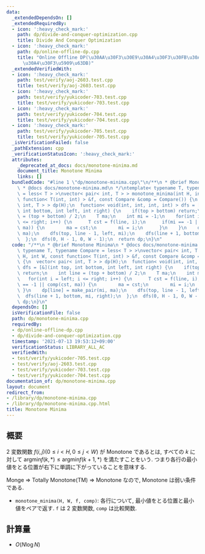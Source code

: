 ```yaml
---
data:
  _extendedDependsOn: []
  _extendedRequiredBy:
  - icon: ':heavy_check_mark:'
    path: dp/divide-and-conquer-optimization.cpp
    title: Divide And Conquer Optimization
  - icon: ':heavy_check_mark:'
    path: dp/online-offline-dp.cpp
    title: "Online Offline DP(\u30AA\u30F3\u30E9\u30A4\u30F3\u30FB\u30AA\u30D5\u30E9\
      \u30A4\u30F3\u5909\u63DB)"
  _extendedVerifiedWith:
  - icon: ':heavy_check_mark:'
    path: test/verify/aoj-2603.test.cpp
    title: test/verify/aoj-2603.test.cpp
  - icon: ':heavy_check_mark:'
    path: test/verify/yukicoder-703.test.cpp
    title: test/verify/yukicoder-703.test.cpp
  - icon: ':heavy_check_mark:'
    path: test/verify/yukicoder-704.test.cpp
    title: test/verify/yukicoder-704.test.cpp
  - icon: ':heavy_check_mark:'
    path: test/verify/yukicoder-705.test.cpp
    title: test/verify/yukicoder-705.test.cpp
  _isVerificationFailed: false
  _pathExtension: cpp
  _verificationStatusIcon: ':heavy_check_mark:'
  attributes:
    _deprecated_at_docs: docs/monotone-minima.md
    document_title: Monotone Minima
    links: []
  bundledCode: "#line 1 \"dp/monotone-minima.cpp\"\n/**\n * @brief Monotone Minima\n\
    \ * @docs docs/monotone-minima.md\n */\ntemplate< typename T, typename Compare\
    \ = less< T > >\nvector< pair< int, T > > monotone_minima(int H, int W, const\
    \ function< T(int, int) > &f, const Compare &comp = Compare()) {\n  vector< pair<\
    \ int, T > > dp(H);\n  function< void(int, int, int, int) > dfs = [&](int top,\
    \ int bottom, int left, int right) {\n    if(top > bottom) return;\n    int line\
    \ = (top + bottom) / 2;\n    T ma;\n    int mi = -1;\n    for(int i = left; i\
    \ <= right; i++) {\n      T cst = f(line, i);\n      if(mi == -1 || comp(cst,\
    \ ma)) {\n        ma = cst;\n        mi = i;\n      }\n    }\n    dp[line] = make_pair(mi,\
    \ ma);\n    dfs(top, line - 1, left, mi);\n    dfs(line + 1, bottom, mi, right);\n\
    \  };\n  dfs(0, H - 1, 0, W - 1);\n  return dp;\n}\n"
  code: "/**\n * @brief Monotone Minima\n * @docs docs/monotone-minima.md\n */\ntemplate<\
    \ typename T, typename Compare = less< T > >\nvector< pair< int, T > > monotone_minima(int\
    \ H, int W, const function< T(int, int) > &f, const Compare &comp = Compare())\
    \ {\n  vector< pair< int, T > > dp(H);\n  function< void(int, int, int, int) >\
    \ dfs = [&](int top, int bottom, int left, int right) {\n    if(top > bottom)\
    \ return;\n    int line = (top + bottom) / 2;\n    T ma;\n    int mi = -1;\n \
    \   for(int i = left; i <= right; i++) {\n      T cst = f(line, i);\n      if(mi\
    \ == -1 || comp(cst, ma)) {\n        ma = cst;\n        mi = i;\n      }\n   \
    \ }\n    dp[line] = make_pair(mi, ma);\n    dfs(top, line - 1, left, mi);\n  \
    \  dfs(line + 1, bottom, mi, right);\n  };\n  dfs(0, H - 1, 0, W - 1);\n  return\
    \ dp;\n}\n"
  dependsOn: []
  isVerificationFile: false
  path: dp/monotone-minima.cpp
  requiredBy:
  - dp/online-offline-dp.cpp
  - dp/divide-and-conquer-optimization.cpp
  timestamp: '2021-07-13 19:53:12+09:00'
  verificationStatus: LIBRARY_ALL_AC
  verifiedWith:
  - test/verify/yukicoder-705.test.cpp
  - test/verify/aoj-2603.test.cpp
  - test/verify/yukicoder-703.test.cpp
  - test/verify/yukicoder-704.test.cpp
documentation_of: dp/monotone-minima.cpp
layout: document
redirect_from:
- /library/dp/monotone-minima.cpp
- /library/dp/monotone-minima.cpp.html
title: Monotone Minima
---
```

## 概要

$2$ 変数関数 $f(i, j) (0 \leq i \lt H, 0 \leq j \lt W)$ が Monotone であるとは, すべての $k$ に対して $\mathrm{argmin} f(k, *) \leq \mathrm{argmin} f(k + 1, *)$ を満たすことをいう. つまり各行の最小値をとる位置が右下に単調に下がっていることを意味する.

Monge $\Rightarrow$ Totally Monotone(TM) $\Rightarrow$ Monotone なので, Monotone は弱い条件である.

* `monotone_minima(H, W, f, comp)`: 各行について, 最小値をとる位置と最小値をペアで返す. `f` は $2$ 変数関数, `comp` は比較関数.

## 計算量

* $O(N \log N)$
